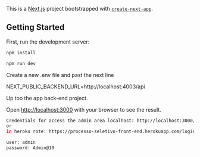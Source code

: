 This is a [Next.js](https://nextjs.org/) project bootstrapped with [`create-next-app`](https://github.com/vercel/next.js/tree/canary/packages/create-next-app).

## Getting Started

First, run the development server:

```bash
npm install

npm run dev
```
Create a new .env file and past the next line

NEXT_PUBLIC_BACKEND_URL=http://localhost:4003/api

Up too the app back-end project.

Open [http://localhost:3000](http://localhost:3000) with your browser to see the result.


```bash
Credentials for access the admin area localhost: http://localhost:3000/login
or
in heroku rote: https://processo-seletivo-front-end.herokuapp.com/login

user: admin
password: Admin@10
```
